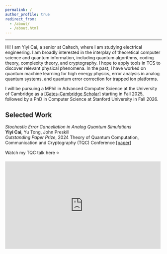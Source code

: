 ```yaml
---
permalink: /
author_profile: true
redirect_from: 
  - /about/
  - /about.html
---
```

<style>
  .page__title {
      display: none;
  }
  .page__content {
      margin-top: -60px; /* Adjust this value as needed */
  }
</style>

----------
Hi! I am Yiyi Cai, a senior at Caltech, where I am studying electrical engineering. I am broadly interested in the interplay of theoretical computer science and quantum information, including quantum algorithms, coding theory, complexity theory, and cryptography. I hope to apply tools in TCS to discover relevant physical phenomena. In the past, I have worked on quantum machine learning for high energy physics, error analysis in analog quantum systems, and quantum error correction for trapped ion platforms. 

I will be pursuing a MPhil in Advanced Computer Science at the University of Cambridge as a [[Gates-Cambridge Scholar]](https://www.caltech.edu/about/news/yiyi_cai_gates_cambridge_scholarship) starting in Fall 2025, followed by a PhD in Computer Science at Stanford University in Fall 2026.  


Selected Work
----------
*Stochastic Error Cancellation in Analog Quantum Simulations*  
**Yiyi Cai**, Yu Tong, John Preskill  
*Outstanding Paper Prize*, 2024 Theory of Quantum Computation, Communication and Cryptography (TQC) Conference [[paper](https://drops.dagstuhl.de/entities/document/10.4230/LIPIcs.TQC.2024.2)]

Watch my TQC talk here ⭐
<style>
  .video-container {
    width: 500px; /* Set the desired width for the video */
    height: 281px; /* Set the height proportionally (16:9 aspect ratio) */
    position: relative;
    overflow: hidden;
  }

  .video-container iframe {
    width: 100%;  /* Make iframe take full width of container */
    height: 100%; /* Make iframe take full height of container */
  }
</style>
<div class="video-container">
  <iframe src="https://www.youtube.com/embed/EA1-S-TBRYs" frameborder="0" allowfullscreen></iframe>
</div>



